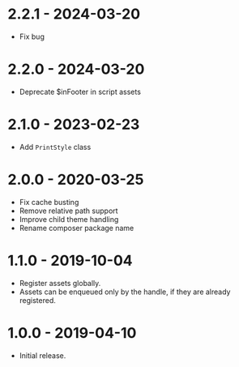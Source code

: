 # 2.2.1 - 2024-03-20

-   Fix bug

# 2.2.0 - 2024-03-20

-   Deprecate $inFooter in script assets

# 2.1.0 - 2023-02-23

-   Add `PrintStyle` class

# 2.0.0 - 2020-03-25

-   Fix cache busting
-   Remove relative path support
-   Improve child theme handling
-   Rename composer package name

# 1.1.0 - 2019-10-04

-   Register assets globally.
-   Assets can be enqueued only by the handle, if they are already registered.

# 1.0.0 - 2019-04-10

-   Initial release.
